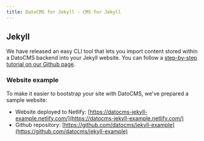 ```yaml
---
title: DatoCMS for Jekyll - CMS for Jekyll
---
```


## Jekyll

We have released an easy CLI tool that lets you import content stored within a DatoCMS backend into your Jekyll website. You can follow a [step-by-step tutorial on our Github page](https://github.com/datocms/ruby-datocms-client/blob/master/docs/dato-cli.md).

### Website example

To make it easier to bootstrap your site with DatoCMS, we've prepared a sample website:

* Website deployed to Netlify: [https://datocms-jekyll-example.netlify.com/](https://datocms-jekyll-example.netlify.com/)
* Github repository: [https://github.com/datocms/jekyll-example](https://github.com/datocms/jekyll-example)
